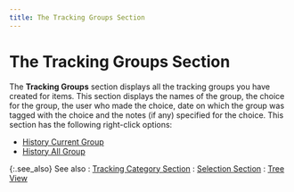 ```yaml
---
title: The Tracking Groups Section
---
```


# The Tracking Groups Section


The **Tracking Groups** section  displays all the tracking groups you have created for items. This section  displays the names of the group, the choice for the group, the user who  made the choice, date on which the group was tagged with the choice and  the notes (if any) specified for the choice. This section has the following  right-click options:

- [History  Current Group]({{site.ct_baseurl}}/misc/history_current_group.html)
- [History  All Group]({{site.ct_baseurl}}/misc/history_all_group.html)



{:.see_also}
See also
: [Tracking  Category Section]({{site.ct_baseurl}}/misc/the_tracking_category_section_cust_trk_item_kit_browser.html)
: [Selection  Section]({{site.ct_baseurl}}/misc/the_selection_grid_cust_tracking_item_kit_browser.html)
: [Tree  View]({{site.ct_baseurl}}/misc/tree_view_custom_tracking_item_kit_browser.html)

